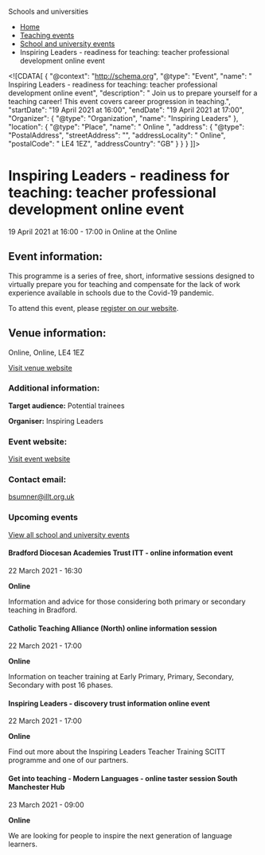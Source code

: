 Schools and universities

*   [Home](/)
*   [Teaching events](/teaching-events)
*   [School and university events](/teaching-events/training-provider-events)
*   Inspiring Leaders - readiness for teaching: teacher professional development online event

<!\[CDATA\[ { "@context": "http://schema.org", "@type": "Event", "name": " Inspiring Leaders - readiness for teaching: teacher professional development online event", "description": " Join us to prepare yourself for a teaching career! This event covers career progression in teaching.", "startDate": "19 April 2021 at 16:00", "endDate": "19 April 2021 at 17:00", "Organizer": { "@type": "Organization", "name": "Inspiring Leaders" }, "location": { "@type": "Place", "name": " Online ", "address": { "@type": "PostalAddress", "streetAddress": "", "addressLocality": " Online", "postalCode": " LE4 1EZ", "addressCountry": "GB" } } } \]\]>

Inspiring Leaders - readiness for teaching: teacher professional development online event
=========================================================================================

19 April 2021 at 16:00 - 17:00 in Online at the Online

Event information:
------------------

This programme is a series of free, short, informative sessions designed to virtually prepare you for teaching and compensate for the lack of work experience available in schools due to the Covid-19 pandemic.

To attend this event, please [register on our website](https://www.eventbrite.co.uk/e/readiness-for-teaching-teacher-professional-progression-session-6-tickets-143998859465?aff=ebdsoporgprofile).

Venue information:
------------------

Online, Online, LE4 1EZ

[Visit venue website](https://www.eventbrite.co.uk/e/readiness-for-teaching-teacher-professional-progression-session-6-tickets-143998859465?aff=ebdsoporgprofile "Online")

### Additional information:

**Target audience:** Potential trainees

**Organiser:** Inspiring Leaders

### Event website:

[Visit event website](https://www.eventbrite.co.uk/e/readiness-for-teaching-teacher-professional-progression-session-6-tickets-143998859465?aff=ebdsoporgprofile)

### Contact email:

[bsumner@illt.org.uk](mailto:bsumner@illt.org.uk)

### Upcoming events

[View all school and university events](/teaching-events/training-provider-events)

[](/teaching-events/training-provider-events/210322-bradford-diocesan-academies-trust-itt-online-information-event)

#### Bradford Diocesan Academies Trust ITT - online information event

22 March 2021 - 16:30

**Online**

Information and advice for those considering both primary or secondary teaching in Bradford.

[](/teaching-events/training-provider-events/210322-catholic-teaching-alliance-north-online-information-session)

#### Catholic Teaching Alliance (North) online information session

22 March 2021 - 17:00

**Online**

Information on teacher training at Early Primary, Primary, Secondary, Secondary with post 16 phases.

[](/teaching-events/training-provider-events/210322-inspiring-leaders-discovery-trust-information-online-event)

#### Inspiring Leaders - discovery trust information online event

22 March 2021 - 17:00

**Online**

Find out more about the Inspiring Leaders Teacher Training SCITT programme and one of our partners.

[](/teaching-events/training-provider-events/210323-get-into-teaching-modern-languages-online-taster-session-south-manchester-hub)

#### Get into teaching - Modern Languages - online taster session South Manchester Hub

23 March 2021 - 09:00

**Online**

We are looking for people to inspire the next generation of language learners.